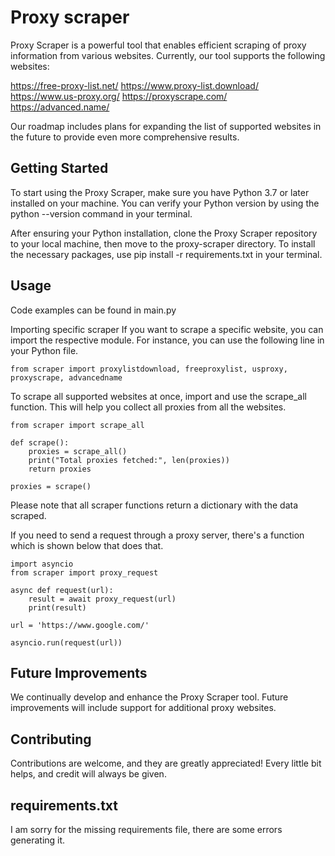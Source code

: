 # Proxy scraper

Proxy Scraper is a powerful tool that enables efficient scraping of proxy information from various websites. Currently, our tool supports the following websites:

https://free-proxy-list.net/
https://www.proxy-list.download/
https://www.us-proxy.org/
https://proxyscrape.com/
https://advanced.name/

Our roadmap includes plans for expanding the list of supported websites in the future to provide even more comprehensive results.

## Getting Started
To start using the Proxy Scraper, make sure you have Python 3.7 or later installed on your machine. You can verify your Python version by using the python --version command in your terminal.

After ensuring your Python installation, clone the Proxy Scraper repository to your local machine, then move to the proxy-scraper directory. To install the necessary packages, use pip install -r requirements.txt in your terminal.

## Usage
Code examples can be found in main.py

Importing specific scraper
If you want to scrape a specific website, you can import the respective module. For instance, you can use the following line in your Python file.
```
from scraper import proxylistdownload, freeproxylist, usproxy, proxyscrape, advancedname
``` 


To scrape all supported websites at once, import and use the scrape_all function. This will help you collect all proxies from all the websites.

```
from scraper import scrape_all

def scrape():
    proxies = scrape_all()
    print("Total proxies fetched:", len(proxies))
    return proxies

proxies = scrape()
```

Please note that all scraper functions return a dictionary with the data scraped.

If you need to send a request through a proxy server, there's a function which is shown below that does that.

```
import asyncio
from scraper import proxy_request

async def request(url):
    result = await proxy_request(url)
    print(result)

url = 'https://www.google.com/'

asyncio.run(request(url))
```


## Future Improvements
We continually develop and enhance the Proxy Scraper tool. Future improvements will include support for additional proxy websites.


## Contributing

Contributions are welcome, and they are greatly appreciated! Every
little bit helps, and credit will always be given.

## requirements.txt

I am sorry for the missing requirements file, there are some errors generating it.